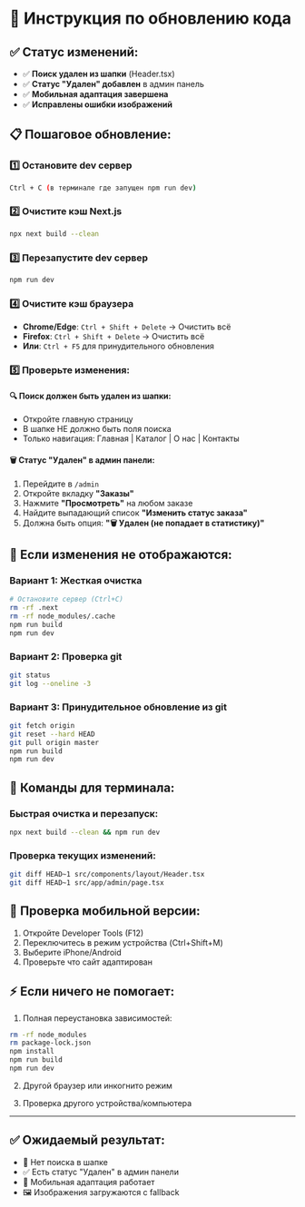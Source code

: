 # 🔄 Инструкция по обновлению кода

## ✅ **Статус изменений:**
- ✅ **Поиск удален из шапки** (Header.tsx)
- ✅ **Статус "Удален" добавлен** в админ панель
- ✅ **Мобильная адаптация завершена**
- ✅ **Исправлены ошибки изображений**

## 📋 **Пошаговое обновление:**

### **1️⃣ Остановите dev сервер**
```bash
Ctrl + C (в терминале где запущен npm run dev)
```

### **2️⃣ Очистите кэш Next.js**
```bash
npx next build --clean
```

### **3️⃣ Перезапустите dev сервер**
```bash
npm run dev
```

### **4️⃣ Очистите кэш браузера**
- **Chrome/Edge**: `Ctrl + Shift + Delete` → Очистить всё
- **Firefox**: `Ctrl + Shift + Delete` → Очистить всё
- **Или**: `Ctrl + F5` для принудительного обновления

### **5️⃣ Проверьте изменения:**

#### **🔍 Поиск должен быть удален из шапки:**
- Откройте главную страницу
- В шапке НЕ должно быть поля поиска
- Только навигация: Главная | Каталог | О нас | Контакты

#### **🗑️ Статус "Удален" в админ панели:**
1. Перейдите в `/admin`
2. Откройте вкладку **"Заказы"**
3. Нажмите **"Просмотреть"** на любом заказе
4. Найдите выпадающий список **"Изменить статус заказа"**
5. Должна быть опция: **"🗑️ Удален (не попадает в статистику)"**

## 🚨 **Если изменения не отображаются:**

### **Вариант 1: Жесткая очистка**
```bash
# Остановите сервер (Ctrl+C)
rm -rf .next
rm -rf node_modules/.cache
npm run build
npm run dev
```

### **Вариант 2: Проверка git**
```bash
git status
git log --oneline -3
```

### **Вариант 3: Принудительное обновление из git**
```bash
git fetch origin
git reset --hard HEAD
git pull origin master
npm run build
npm run dev
```

## 🔧 **Команды для терминала:**

### **Быстрая очистка и перезапуск:**
```bash
npx next build --clean && npm run dev
```

### **Проверка текущих изменений:**
```bash
git diff HEAD~1 src/components/layout/Header.tsx
git diff HEAD~1 src/app/admin/page.tsx
```

## 📱 **Проверка мобильной версии:**
1. Откройте Developer Tools (F12)
2. Переключитесь в режим устройства (Ctrl+Shift+M)
3. Выберите iPhone/Android
4. Проверьте что сайт адаптирован

## ⚡ **Если ничего не помогает:**
1. Полная переустановка зависимостей:
```bash
rm -rf node_modules
rm package-lock.json
npm install
npm run build
npm run dev
```

2. Другой браузер или инкогнито режим

3. Проверка другого устройства/компьютера

---

## ✅ **Ожидаемый результат:**
- 🚫 Нет поиска в шапке
- ✅ Есть статус "Удален" в админ панели
- 📱 Мобильная адаптация работает
- 🖼️ Изображения загружаются с fallback 